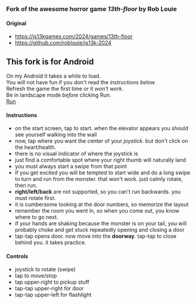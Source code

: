 ### Fork of the awesome horror game *13th-floor* by Rob Louie
#### Original
- https://js13kgames.com/2024/games/13th-floor
- https://github.com/roblouie/js13k-2024


## This fork is for Android

On my Android it takes a while to load.  
You will not have fun if you don't read the *instructions below*  
Refresh the game the first time or it *won't work*.  
Be in landscape mode *before* clicking Run.  
[Run](https://bacionejs.github.io/rob/mobile.html)  



#### Instructions
- on the start screen, tap to start. when the elevator appears you should see yourself walking into the wall
- now, tap where you want the center of your *joystick*. but don't click on the heart/health.
- there is no visual indicator of where the joystick is
- just find a comfortable spot where your right thumb will naturally land
- you must always start a swipe from that point
- if you get excited you will be tempted to start wide and do a long swipe to turn and run from the monster. that won't work. just calmly rotate, then run.
- **right/left/back** are not supported, so you can't run backwards. you must rotate first.
- it is cumbersome looking at the door numbers, so memorize the layout
- remember the room you went in, so when you come out, you know where to go next.
- if your hands are shaking because the monster is on your tail, you will probably choke and get stuck repeatedly opening and closing a door
- tap-tap opens door. now move into the **doorway**. tap-tap to close behind you. it takes practice.

#### Controls
- joystick to rotate (swipe)
- tap to move/stop
- tap     upper-right to pickup stuff
- tap-tap upper-right for door
- tap-tap upper-left for flashlight 
